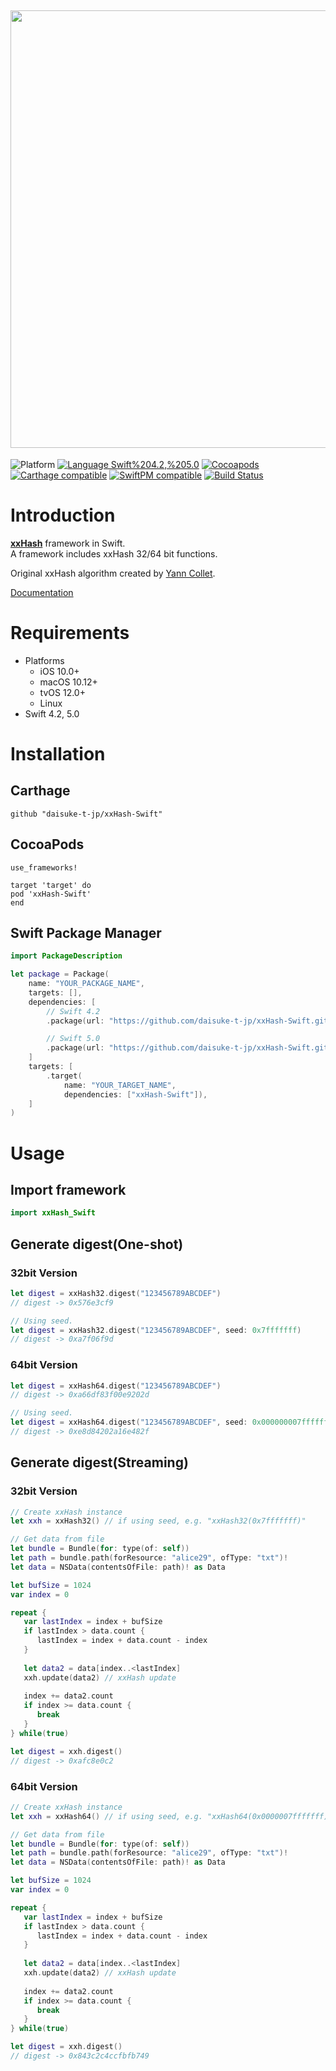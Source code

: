 <img src="https://raw.githubusercontent.com/daisuke-t-jp/xxHash-Swift/master/images/header.png" width="700"></br>
------
![Platform](https://img.shields.io/badge/Platform-iOS%20%7C%20macOS%20%7C%20tvOS%20%7C%20Linux-blue.svg)
[![Language Swift%204.2,%205.0](https://img.shields.io/badge/Language-Swift%204.2,%205.0-orange.svg)](https://developer.apple.com/swift)
[![Cocoapods](https://img.shields.io/cocoapods/v/xxHash-Swift.svg)](https://cocoapods.org/pods/xxHash-Swift)
[![Carthage compatible](https://img.shields.io/badge/Carthage-compatible-green.svg)](https://github.com/Carthage/Carthage)
[![SwiftPM compatible](https://img.shields.io/badge/SwiftPM-compatible-green.svg)](https://github.com/apple/swift-package-manager)
[![Build Status](https://travis-ci.org/daisuke-t-jp/xxHash-Swift.svg?branch=master)](https://travis-ci.org/daisuke-t-jp/xxHash-Swift)


# Introduction

[**xxHash**](https://cyan4973.github.io/xxHash/) framework in Swift.  
A framework includes xxHash 32/64 bit functions.  
  
Original xxHash algorithm created by [Yann Collet](https://github.com/Cyan4973).
  
[Documentation](https://daisuke-t-jp.github.io/xxHash-Swift/)


# Requirements
- Platforms
  - iOS 10.0+
  - macOS 10.12+
  - tvOS 12.0+
  - Linux
- Swift 4.2, 5.0


# Installation
## Carthage
`github "daisuke-t-jp/xxHash-Swift"`

## CocoaPods
```
use_frameworks!

target 'target' do
pod 'xxHash-Swift'
end
```

## Swift Package Manager
```swift
import PackageDescription

let package = Package(
    name: "YOUR_PACKAGE_NAME",
    targets: [],
    dependencies: [
        // Swift 4.2
        .package(url: "https://github.com/daisuke-t-jp/xxHash-Swift.git", .exact("1.0.9"))

        // Swift 5.0
        .package(url: "https://github.com/daisuke-t-jp/xxHash-Swift.git", from: "1.0.10")
    ]
    targets: [
        .target(
            name: "YOUR_TARGET_NAME",
            dependencies: ["xxHash-Swift"]),
    ]
)
```


# Usage
## Import framework

```swift
import xxHash_Swift
```

## Generate digest(One-shot)
### 32bit Version
```swift
let digest = xxHash32.digest("123456789ABCDEF")
// digest -> 0x576e3cf9

// Using seed.
let digest = xxHash32.digest("123456789ABCDEF", seed: 0x7fffffff)
// digest -> 0xa7f06f9d
```

### 64bit Version
```swift
let digest = xxHash64.digest("123456789ABCDEF")
// digest -> 0xa66df83f00e9202d

// Using seed.
let digest = xxHash64.digest("123456789ABCDEF", seed: 0x000000007fffffff)
// digest -> 0xe8d84202a16e482f
```


## Generate digest(Streaming)
### 32bit Version
```swift
// Create xxHash instance
let xxh = xxHash32() // if using seed, e.g. "xxHash32(0x7fffffff)"

// Get data from file
let bundle = Bundle(for: type(of: self))
let path = bundle.path(forResource: "alice29", ofType: "txt")!
let data = NSData(contentsOfFile: path)! as Data

let bufSize = 1024
var index = 0

repeat {
   var lastIndex = index + bufSize
   if lastIndex > data.count {
      lastIndex = index + data.count - index
   }
   
   let data2 = data[index..<lastIndex]
   xxh.update(data2) // xxHash update
   
   index += data2.count
   if index >= data.count {
      break
   }
} while(true)

let digest = xxh.digest()
// digest -> 0xafc8e0c2
```

### 64bit Version
```swift
// Create xxHash instance
let xxh = xxHash64() // if using seed, e.g. "xxHash64(0x0000007fffffff)"

// Get data from file
let bundle = Bundle(for: type(of: self))
let path = bundle.path(forResource: "alice29", ofType: "txt")!
let data = NSData(contentsOfFile: path)! as Data

let bufSize = 1024
var index = 0

repeat {
   var lastIndex = index + bufSize
   if lastIndex > data.count {
      lastIndex = index + data.count - index
   }
   
   let data2 = data[index..<lastIndex]
   xxh.update(data2) // xxHash update
   
   index += data2.count
   if index >= data.count {
      break
   }
} while(true)

let digest = xxh.digest()
// digest -> 0x843c2c4ccfbfb749
```
